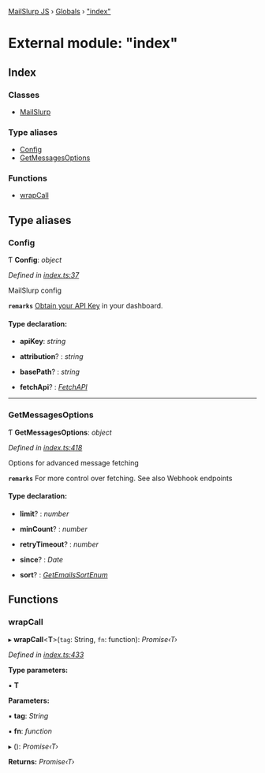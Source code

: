 [MailSlurp JS](../README.md) › [Globals](../globals.md) › ["index"](_index_.md)

# External module: "index"

## Index

### Classes

* [MailSlurp](../classes/_index_.mailslurp.md)

### Type aliases

* [Config](_index_.md#config)
* [GetMessagesOptions](_index_.md#getmessagesoptions)

### Functions

* [wrapCall](_index_.md#wrapcall)

## Type aliases

###  Config

Ƭ **Config**: *object*

*Defined in [index.ts:37](https://github.com/mailslurp/mailslurp-client-ts-js/blob/23e0b5b/index.ts#L37)*

MailSlurp config

**`remarks`** 
[Obtain your API Key](https://app.mailslurp.com) in your dashboard.

#### Type declaration:

* **apiKey**: *string*

* **attribution**? : *string*

* **basePath**? : *string*

* **fetchApi**? : *[FetchAPI](_node_modules_mailslurp_swagger_sdk_ts_dist_runtime_d_.md#fetchapi)*

___

###  GetMessagesOptions

Ƭ **GetMessagesOptions**: *object*

*Defined in [index.ts:418](https://github.com/mailslurp/mailslurp-client-ts-js/blob/23e0b5b/index.ts#L418)*

Options for advanced message fetching

**`remarks`** 
For more control over fetching. See also Webhook endpoints

#### Type declaration:

* **limit**? : *number*

* **minCount**? : *number*

* **retryTimeout**? : *number*

* **since**? : *Date*

* **sort**? : *[GetEmailsSortEnum](../enums/_node_modules_mailslurp_swagger_sdk_ts_dist_apis_inboxcontrollerapi_d_.getemailssortenum.md)*

## Functions

###  wrapCall

▸ **wrapCall**<**T**>(`tag`: String, `fn`: function): *Promise‹T›*

*Defined in [index.ts:433](https://github.com/mailslurp/mailslurp-client-ts-js/blob/23e0b5b/index.ts#L433)*

**Type parameters:**

▪ **T**

**Parameters:**

▪ **tag**: *String*

▪ **fn**: *function*

▸ (): *Promise‹T›*

**Returns:** *Promise‹T›*
